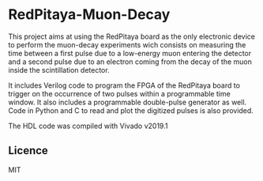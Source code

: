 # RedPitaya-Muon-Decay
This project aims at using the RedPitaya board as the only electronic device to perform the muon-decay experiments wich consists on measuring the time between a first pulse due to a low-energy muon entering the detector and a second pulse due to an electron coming from the decay of the muon inside the scintillation detector.


It includes Verilog code to program the FPGA of the RedPitaya board to trigger on the occurrence of two pulses within a programmable time window. It also includes a programmable double-pulse generator as well. Code in Python and C to read and plot the digitized pulses is also provided. 

The HDL code was compiled with Vivado v2019.1

## Licence
MIT
